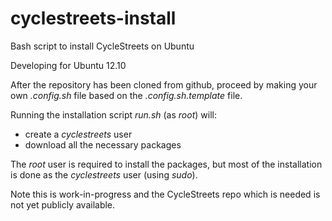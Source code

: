 cyclestreets-install
====================

Bash script to install CycleStreets on Ubuntu

Developing for Ubuntu 12.10

After the repository has been cloned from github, proceed by making your own *.config.sh* file based on the *.config.sh.template* file.

Running the installation script *run.sh* (as *root*) will:

 * create a *cyclestreets* user
 * download all the necessary packages

The *root* user is required to install the packages, but most of the installation is done as the *cyclestreets* user (using *sudo*).

Note this is work-in-progress and the CycleStreets repo which is needed is not yet publicly available.